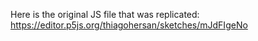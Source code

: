 Here is the original JS file that was replicated: https://editor.p5js.org/thiagohersan/sketches/mJdFIgeNo
